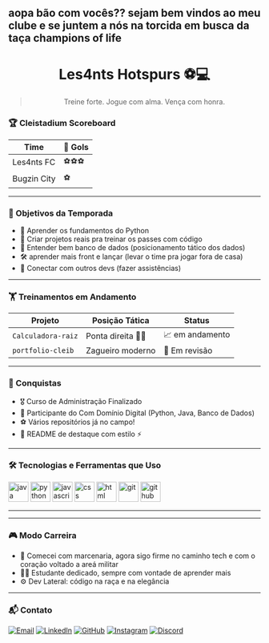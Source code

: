 ## aopa bão com vocês?? sejam bem vindos ao meu clube e se juntem a nós na torcida em busca da taça champions of life
 
<div align="center">

# Les4nts Hotspurs ⚽💻  
> Treine forte. Jogue com alma. Vença com honra.  

</div>

### 🏆 Cleistadium Scoreboard

| Time         | 🥅 Gols |
|--------------|--------|
| Les4nts FC   | ⚽⚽⚽   |
| Bugzin City  | ⚽      |

---

### 📌 Objetivos da Temporada

- 📘 Aprender os fundamentos do Python
- 🧱 Criar projetos reais pra treinar os passes com código
- 🧠 Entender bem banco de dados (posicionamento tático dos dados)
- 🛠️ aprender mais front e lançar (levar o time pra jogar fora de casa)
- 🤝 Conectar com outros devs (fazer assistências)

---

### 🏋️ Treinamentos em Andamento

| Projeto                   | Posição Tática     | Status            |
|---------------------------|--------------------|-------------------|
| `Calculadora-raiz`        | Ponta direita 🏃‍♂️  | 📈 em andamento     |
| `portfolio-cleib`         | Zagueiro moderno   | 🔄 Em revisão     |

---

### 🏅 Conquistas

- 🎖️ Curso de Administração Finalizado
- 📜 Participante do Com Domínio Digital (Python, Java, Banco de Dados)
- ⚽ Vários repositórios já no campo!
- 💬 README de destaque com estilo ⚡

---

### 🛠️ Tecnologias e Ferramentas que Uso

<p align="left">
  <img src="https://cdn.jsdelivr.net/gh/devicons/devicon/icons/java/java-original.svg" height="40" alt="java" />
  <img src="https://cdn.jsdelivr.net/gh/devicons/devicon/icons/python/python-original.svg" height="40" alt="python" />
  <img src="https://cdn.jsdelivr.net/gh/devicons/devicon/icons/javascript/javascript-original.svg" height="40" alt="javascript" />
  <img src="https://cdn.jsdelivr.net/gh/devicons/devicon/icons/css3/css3-original.svg" height="40" alt="css" />
  <img src="https://cdn.jsdelivr.net/gh/devicons/devicon/icons/html5/html5-original.svg" height="40" alt="html" />
  <img src="https://cdn.jsdelivr.net/gh/devicons/devicon/icons/git/git-original.svg" height="40" alt="git" />
  <img src="https://cdn.jsdelivr.net/gh/devicons/devicon/icons/github/github-original.svg" height="40" alt="github" />
</p>

---

---

### 🎮 Modo Carreira

- 🧒 Comecei com marcenaria, agora sigo firme no caminho tech e com o coração voltado a areá militar
- 👨‍💻 Estudante dedicado, sempre com vontade de aprender mais
- ⚙️ Dev Lateral: código na raça e na elegância

---

### 📬 Contato

[![Email](https://img.shields.io/badge/Email-DarkBlue?style=for-the-badge&logo=gmail&logoColor=white)](mailto:Biobotw2@gmail.com)
[![LinkedIn](https://img.shields.io/badge/LinkedIn-darkblue?style=for-the-badge&logo=linkedin&logoColor=white)](https://www.linkedin.com/in/cleibeson-silva-9b8440356/)
[![GitHub](https://img.shields.io/badge/GitHub-black?style=for-the-badge&logo=github&logoColor=white)](https://github.com/les4nts)
[![Instagram](https://img.shields.io/badge/Instagram-E4405F?style=for-the-badge&logo=instagram&logoColor=white)](https://www.instagram.com/cleib_santana/)
[![Discord](https://img.shields.io/badge/Discord-5865F2?style=for-the-badge&logo=discord&logoColor=white)](https://discordapp.com/users/seu_id_discord)

